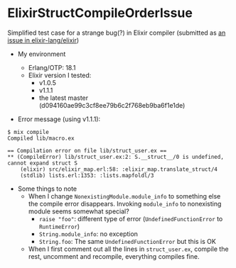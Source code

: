 ElixirStructCompileOrderIssue
=============================

Simplified test case for a strange bug(?) in Elixir compiler (submitted as [an issue in elixir-lang/elixir](https://github.com/elixir-lang/elixir/issues/4055))

- My environment
    - Erlang/OTP: 18.1
    - Elixir version I tested:
        - v1.0.5
        - v1.1.1
        - the latest master (d094160ae99c3cf8ee79b6c2f768eb9ba6f1e1de)

- Error message (using v1.1.1):

```
$ mix compile
Compiled lib/macro.ex

== Compilation error on file lib/struct_user.ex ==
** (CompileError) lib/struct_user.ex:2: S.__struct__/0 is undefined, cannot expand struct S
    (elixir) src/elixir_map.erl:58: :elixir_map.translate_struct/4
    (stdlib) lists.erl:1353: :lists.mapfoldl/3

```

- Some things to note
    - When I change `NonexistingModule.module_info` to something else the compile error disappears. Invoking `module_info` to nonexisting module seems somewhat special?
        - `raise "foo"`: different type of error (`UndefinedFunctionError` to `RuntimeError`)
        - `String.module_info`: no exception
        - `String.foo`: The same `UndefinedFunctionError` but this is OK
    - When I first comment out all the lines in `struct_user.ex`, compile the rest, uncomment and recompile, everything compiles fine.
